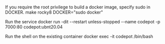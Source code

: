 If you require the root privilege to build a docker image, specify sudo in DOCKER.
	make rocky8 DOCKER="sudo docker"

Run the service
	docker run -dit --restart unless-stopped --name codepot -p 7000:80 codepot:ubnt20.04

Run the shell on the existing container
	docker exec -it codepot /bin/bash

